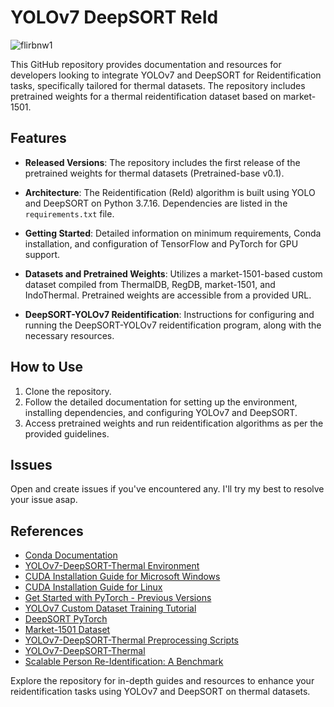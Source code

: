 # YOLOv7 DeepSORT ReId

![flirbnw1](https://github.com/chronomustard/YOLOv7-DeepSORT-Thermal/assets/70846916/41991daf-637a-4afc-9350-f127e574e55e)

This GitHub repository provides documentation and resources for developers looking to integrate YOLOv7 and DeepSORT for Reidentification tasks, specifically tailored for thermal datasets. The repository includes pretrained weights for a thermal reidentification dataset based on market-1501.

## Features

- **Released Versions**: The repository includes the first release of the pretrained weights for thermal datasets (Pretrained-base v0.1).

- **Architecture**: The Reidentification (ReId) algorithm is built using YOLO and DeepSORT on Python 3.7.16. Dependencies are listed in the `requirements.txt` file.

- **Getting Started**: Detailed information on minimum requirements, Conda installation, and configuration of TensorFlow and PyTorch for GPU support.

- **Datasets and Pretrained Weights**: Utilizes a market-1501-based custom dataset compiled from ThermalDB, RegDB, market-1501, and IndoThermal. Pretrained weights are accessible from a provided URL.

- **DeepSORT-YOLOv7 Reidentification**: Instructions for configuring and running the DeepSORT-YOLOv7 reidentification program, along with the necessary resources.

## How to Use

1. Clone the repository.
2. Follow the detailed documentation for setting up the environment, installing dependencies, and configuring YOLOv7 and DeepSORT.
3. Access pretrained weights and run reidentification algorithms as per the provided guidelines.

## Issues

Open and create issues if you've encountered any. I'll try my best to resolve your issue asap.

## References

- [Conda Documentation](https://docs.conda.io/projects/conda/en/latest/user-guide/install/)
- [YOLOv7-DeepSORT-Thermal Environment](https://github.com/chronomustard/YOLOv7-DeepSORT-Thermal/tree/main/env)
- [CUDA Installation Guide for Microsoft Windows](https://docs.nvidia.com/cuda/cuda-installation-guide-microsoft-windows/index.html)
- [CUDA Installation Guide for Linux](https://docs.nvidia.com/cuda/cuda-installation-guide-linux/index.html)
- [Get Started with PyTorch - Previous Versions](https://pytorch.org/get-started/previous-versions/)
- [YOLOv7 Custom Dataset Training Tutorial](https://blog.roboflow.com/yolov7-custom-dataset-training-tutorial/)
- [DeepSORT PyTorch](https://github.com/ZQPei/deep_sort_pytorch)
- [Market-1501 Dataset](https://www.kaggle.com/datasets/whurobin/market-1501)
- [YOLOv7-DeepSORT-Thermal Preprocessing Scripts](https://github.com/chronomustard/YOLOv7-DeepSORT-Thermal/tree/main/deepSORT_preprocessing_script)
- [YOLOv7-DeepSORT-Thermal](https://github.com/chronomustard/YOLOv7-DeepSORT-Thermal/tree/main)
- [Scalable Person Re-Identification: A Benchmark](https://openaccess.thecvf.com/content_iccv_2015/html/Zheng_Scalable_Person_Re-Identification_ICCV_2015_paper.html)

Explore the repository for in-depth guides and resources to enhance your reidentification tasks using YOLOv7 and DeepSORT on thermal datasets.
